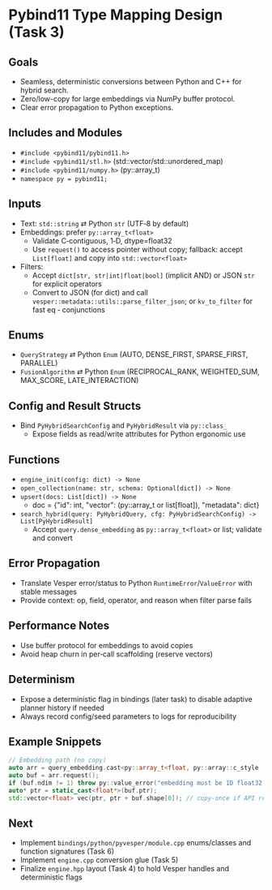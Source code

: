 # Pybind11 Type Mapping Design (Task 3)

## Goals
- Seamless, deterministic conversions between Python and C++ for hybrid search.
- Zero/low-copy for large embeddings via NumPy buffer protocol.
- Clear error propagation to Python exceptions.

## Includes and Modules
- `#include <pybind11/pybind11.h>`
- `#include <pybind11/stl.h>` (std::vector/std::unordered_map)
- `#include <pybind11/numpy.h>` (py::array_t<float>)
- `namespace py = pybind11;`

## Inputs
- Text: `std::string` ⇄ Python `str` (UTF‑8 by default)
- Embeddings: prefer `py::array_t<float>`
  - Validate C‑contiguous, 1‑D, dtype=float32
  - Use `request()` to access pointer without copy; fallback: accept `List[float]` and copy into `std::vector<float>`
- Filters:
  - Accept `dict[str, str|int|float|bool]` (implicit AND) or JSON `str` for explicit operators
  - Convert to JSON (for dict) and call `vesper::metadata::utils::parse_filter_json`; or `kv_to_filter` for fast eq ‑ conjunctions

## Enums
- `QueryStrategy` ⇄ Python `Enum` (AUTO, DENSE_FIRST, SPARSE_FIRST, PARALLEL)
- `FusionAlgorithm` ⇄ Python `Enum` (RECIPROCAL_RANK, WEIGHTED_SUM, MAX_SCORE, LATE_INTERACTION)

## Config and Result Structs
- Bind `PyHybridSearchConfig` and `PyHybridResult` via `py::class_`
  - Expose fields as read/write attributes for Python ergonomic use

## Functions
- `engine_init(config: dict) -> None`
- `open_collection(name: str, schema: Optional[dict]) -> None`
- `upsert(docs: List[dict]) -> None`
  - doc = {"id": int, "vector": (py::array_t<float> or list[float]), "metadata": dict}
- `search_hybrid(query: PyHybridQuery, cfg: PyHybridSearchConfig) -> List[PyHybridResult]`
  - Accept `query.dense_embedding` as `py::array_t<float>` or list; validate and convert

## Error Propagation
- Translate Vesper error/status to Python `RuntimeError`/`ValueError` with stable messages
- Provide context: op, field, operator, and reason when filter parse fails

## Performance Notes
- Use buffer protocol for embeddings to avoid copies
- Avoid heap churn in per‑call scaffolding (reserve vectors)

## Determinism
- Expose a deterministic flag in bindings (later task) to disable adaptive planner history if needed
- Always record config/seed parameters to logs for reproducibility

## Example Snippets
```cpp
// Embedding path (no copy)
auto arr = query_embedding.cast<py::array_t<float, py::array::c_style | py::array::forcecast>>();
auto buf = arr.request();
if (buf.ndim != 1) throw py::value_error("embedding must be 1D float32 array");
auto* ptr = static_cast<float*>(buf.ptr);
std::vector<float> vec(ptr, ptr + buf.shape[0]); // copy-once if API requires vector
```

## Next
- Implement `bindings/python/pyvesper/module.cpp` enums/classes and function signatures (Task 6)
- Implement `engine.cpp` conversion glue (Task 5)
- Finalize `engine.hpp` layout (Task 4) to hold Vesper handles and deterministic flags

